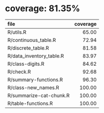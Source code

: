 # coverage: 81.35%

|file                     | coverage|
|:------------------------|--------:|
|R/utils.R                |    65.00|
|R/continuous_table.R     |    72.94|
|R/discrete_table.R       |    81.58|
|R/data_inventory_table.R |    83.97|
|R/class-digits.R         |    84.62|
|R/check.R                |    92.68|
|R/summary-functions.R    |    96.30|
|R/class-new_names.R      |   100.00|
|R/summarize-cat-chunk.R  |   100.00|
|R/table-functions.R      |   100.00|
